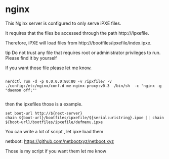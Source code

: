 # nginx
This Nginx server is configured to only serve iPXE files.

It requires that the files be accessed through the path http://<host>/ipxefile.

Therefore, iPXE will load files from http://<host>/bootfiles/ipxefile/index.ipxe.


tip Do not trust any file that requires root or administrator privileges to run. Please find it by yourself

If you want those file please let me know.

```

nerdctl run -d -p 0.0.0.0:80:80 -v /ipxfile/ -v ./config:/etc/nginx/conf.d me-nginx-proxy:v0.3  /bin/sh  -c 'nginx -g "daemon off;"'


```

then the ipxefiles those is a example. 
```
set boot-url http://${next-server}
chain ${boot-url}/bootfiles/ipxefile/${serial:uristring}.ipxe || chain ${boot-url}/bootfiles/ipxefile/defmenu.ipxe
```

You can write a lot of script , let ipxe load them

netboot:
https://github.com/netbootxyz/netboot.xyz


Those is my script if you want them let me know